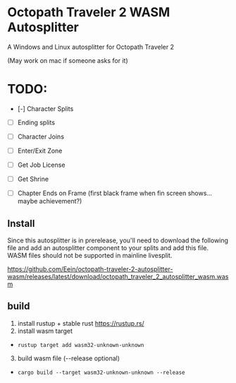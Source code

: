 # Octopath Traveler 2 WASM Autosplitter

A Windows and Linux autosplitter for Octopath Traveler 2 

(May work on mac if someone asks for it)

# TODO:

- [-] Character Splits
- [ ] Ending splits
- [ ] Character Joins
- [ ] Enter/Exit Zone
- [ ] Get Job License
- [ ] Get Shrine
- [ ] Chapter Ends on Frame (first black frame when fin screen shows... maybe achievement?)


## Install
Since this autosplitter is in prerelease, you'll need to download the following file and add an autosplitter component to your splits and add this file. WASM files should not be supported in mainline livesplit.

https://github.com/Eein/octopath-traveler-2-autosplitter-wasm/releases/latest/download/octopath_traveler_2_autosplitter_wasm.wasm

## build
1. install rustup + stable rust https://rustup.rs/
2. install wasm target
  - `rustup target add wasm32-unknown-unknown`
3. build wasm file (--release optional)
  - `cargo build --target wasm32-unknown-unknown --release`
